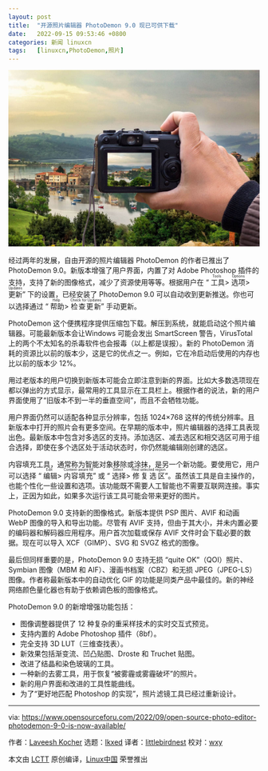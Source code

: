 ```yaml
---
layout: post
title:	"开源照片编辑器 PhotoDemon 9.0 现已可供下载"
date:	2022-09-15 09:53:46 +0800 
categories:	新闻 linuxcn 
tags:	[linuxcn,PhotoDemon,照片]
---
```



![](/Asserts/Images/album/202209/15/095347m2v58lttim4kffkq.jpg)


经过两年的发展，自由开源的照片编辑器 PhotoDemon 的作者已推出了 PhotoDemon 9.0。新版本增强了用户界面，内置了对 Adobe Photoshop 插件的支持，支持了新的图像格式，减少了资源使用等等。根据用户在 “<ruby> 工具 <rt>  Tools </rt></ruby> > <ruby> 选项 <rt>  Options </rt></ruby> > <ruby> 更新 <rt>  Updates </rt></ruby>” 下的设置，已经安装了 PhotoDemon 9.0 可以自动收到更新推送。你也可以选择通过 “<ruby> 帮助 <rt>  Help </rt></ruby> > <ruby> 检查更新 <rt>  Check for Updates </rt></ruby>” 手动更新。


PhotoDemon 这个便携程序提供压缩包下载。解压到系统，就能启动这个照片编辑器。可能最新版本会让Windows 可能会发出 SmartScreen 警告，VirusTotal 上的两个不太知名的杀毒软件也会报毒（以上都是误报）。新的 PhotoDemon 消耗的资源比以前的版本少，这是它的优点之一。例如，它在冷启动后使用的内存也比以前的版本少 12%。


用过老版本的用户切换到新版本可能会立即注意到新的界面。比如大多数选项现在都以弹出的方式显示，最常用的工具显示在工具栏上。根据作者的说法，新的用户界面使用了“旧版本不到一半的垂直空间”，而且不会牺牲功能。


用户界面仍然可以适配各种显示分辨率，包括 1024×768 这样的传统分辨率。且新版本中打开的照片会有更多空间。在早期的版本中，照片编辑器的选择工具表现出色。最新版本中包含对多选区的支持。添加选区、减去选区和相交选区可用于组合选择，即使在多个选区处于活动状态时，你仍然能编辑刚创建的选区。


内容填充工具，通常称为智能对象移除或涂抹，是另一个新功能。要使用它，用户可以选择 “<ruby> 编辑 <rt>  Edit </rt></ruby> > <ruby> 内容填充 <rt>  Content-aware fill </rt></ruby>” 或 “<ruby> 选择 <rt>  Select </rt></ruby> > <ruby> 修复选区 <rt>  Heal selected region </rt></ruby>”。虽然该工具是自主操作的，也能个性化一些设置和选项。该功能既不需要人工智能也不需要互联网连接。事实上，正因为如此，如果多次运行该工具可能会带来更好的图片。


PhotoDemon 9.0 支持新的图像格式。新版本提供 PSP 图片、AVIF 和动画 WebP 图像的导入和导出功能。尽管有 AVIF 支持，但由于其大小，并未内置必要的编码器和解码器应用程序。用户首次加载或保存 AVIF 文件时会下载必要的数据。现在可以导入 XCF（GIMP）、SVG 和 SVGZ 格式的图像。


最后但同样重要的是，PhotoDemon 9.0 支持无损 “quite OK”（QOI）照片、Symbian 图像（MBM 和 AIF）、漫画书档案（CBZ）和无损 JPEG（JPEG-LS）图像。作者称最新版本中的自动优化 GIF 的功能是同类产品中最佳的。新的神经网络颜色量化器也有助于依赖调色板的图像格式。


PhotoDemon 9.0 的新增增强功能包括：


* 图像调整器提供了 12 种复杂的重采样技术的实时交互式预览。
* 支持内置的 Adobe Photoshop 插件（8bf）。
* 完全支持 3D LUT（三维查找表）。
* 新效果包括渐变流、凹凸贴图、Droste 和 Truchet 贴图。
* 改进了结晶和染色玻璃的工具。
* 一种新的去雾工具，用于恢复“被雾霾或雾霾破坏”的照片。
* 新的用户界面和改进的工具性能曲线。
* 为了“更好地匹配 Photoshop 的实现”，照片滤镜工具已经过重新设计。




---


via: <https://www.opensourceforu.com/2022/09/open-source-photo-editor-photodemon-9-0-is-now-available/>


作者：[Laveesh Kocher](https://www.opensourceforu.com/author/laveesh-kocher/) 选题：[lkxed](https://github.com/lkxed) 译者：[littlebirdnest](https://github.com/littlebirdnest) 校对：[wxy](https://github.com/wxy)


本文由 [LCTT](https://github.com/LCTT/TranslateProject) 原创编译，[Linux中国](https://linux.cn/) 荣誉推出

